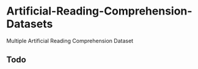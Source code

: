 # Artificial-Reading-Comprehension-Datasets
Multiple Artificial Reading Comprehension Dataset

## Todo
